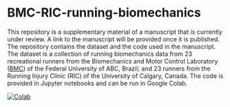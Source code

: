 # BMC-RIC-running-biomechanics
 This repository is a supplementary material of a manuscript that is currently under review. A link to the manuscript will be provided once it is published. The repository contains the dataset and the code used in the manuscript. The dataset is a collection of running biomechanics data from 23 recreational runners from the Biomechanics and Motor Control Laboratory ([BMC](https://bmclab.pesquisa.ufabc.edu.br/)) of the Federal University of ABC, Brazil; and 23 runners from the Running Injury Clinic (RIC) of the University of Calgary, Canada. The code is provided in Jupyter notebooks and can be run in Google Colab. 

[![Colab](https://colab.research.google.com/assets/colab-badge.svg)](https://colab.research.google.com/github/regifukuchi/BMC-RIC-running-biomechanics/blob/main/notebooks/BMC_RIC_dataset.ipynb)  
